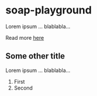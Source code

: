 # soap-playground

Lorem ipsum ... blablabla... 

Read more [here](http://soapconf.com)

## Some other title

Lorem ipsum ... blablabla... 

1. First
2. Second
